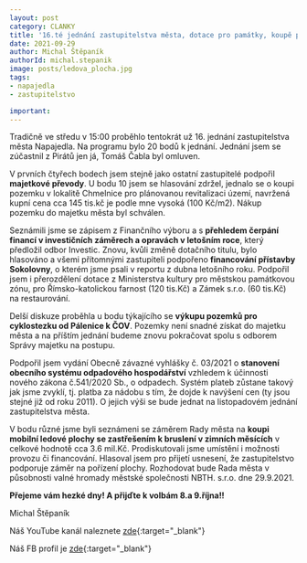 ```yaml
---
layout: post
category: CLANKY
title: '16.té jednání zastupitelstva města, dotace pro památky, koupě pozemku na Chmelnici a záměr nákupu zastřešené ledové plochy'
date: 2021-09-29
author: Michal Štěpaník
authorId: michal.stepanik
image: posts/ledova_plocha.jpg
tags: 
- napajedla 
- zastupitelstvo

important:
---
```

Tradičně ve středu v 15:00 proběhlo tentokrát už 16. jednání zastupitelstva města Napajedla. Na programu bylo 20 bodů k jednání. Jednání jsem se zúčastnil z Pirátů jen já, Tomáš Čabla byl omluven.

V prvních čtyřech bodech jsem stejně jako ostatní zastupitelé podpořil **majetkové převody**. U bodu 10 jsem se hlasování zdržel, jednalo se o koupi pozemku v lokalitě Chmelnice pro plánovanou revitalizaci území, navržená kupní cena cca 145 tis.kč je podle mne vysoká (100 Kč/m2). Nákup pozemku do majetku města byl schválen. 

Seznámili jsme se zápisem z Finančního výboru a s **přehledem čerpání financí v investičních záměrech a opravách v letošním roce**, který předložil odbor Investic. Znovu, kvůli změně dotačního titulu, bylo hlasováno a všemi přítomnými zastupiteli podpořeno **financování přístavby Sokolovny**, o kterém jsme psali v reportu z dubna letošního roku. Podpořil jsem i přerozdělení dotace z Ministerstva kultury pro městskou památkovou zónu, pro Římsko-katolickou farnost (120 tis.Kč) a Zámek s.r.o. (60 tis.Kč) na restaurování.

Delší diskuze proběhla u bodu týkajícího se **výkupu pozemků pro cyklostezku od Pálenice k ČOV**. Pozemky není snadné získat do majetku města a na příštím jednání budeme znovu pokračovat spolu s odborem Správy majetku na postupu.

Podpořil jsem vydání Obecně závazné vyhlášky č. 03/2021 o **stanovení obecního systému odpadového hospodářství** vzhledem k účinnosti nového zákona č.541/2020 Sb., o odpadech. Systém plateb zůstane takový jak jsme zvyklí, tj. platba za nádobu s tím, že dojde k navýšení cen (ty jsou stejné již od roku 2011). O jejich výši se bude jednat na listopadovém jednání zastupitelstva města.

V bodu různé jsme byli seznámeni se záměrem Rady města na **koupi mobilní ledové plochy se zastřešením k bruslení v zimních měsících** v celkové hodnotě cca 3.6 mil.Kč. Prodiskutovali jsme umístění i možnosti provozu či financování. Hlasoval jsem pro přijetí usnesení, že zastupitelstvo podporuje záměr na pořízení plochy. Rozhodovat bude Rada města v působnosti valné hromady městské společnosti NBTH. s.r.o. dne 29.9.2021. 


**Přejeme vám hezké dny! A přijďte k volbám 8.a 9.října!!**

 Michal Štěpaník








Náš YouTube kanál naleznete [zde](https://www.youtube.com/channel/UCgoN2Mo3r-xe0iO6N5HRWHA){:target="_blank"}

Náš FB profil je [zde](https://www.facebook.com/piratinapa){:target="_blank"}

